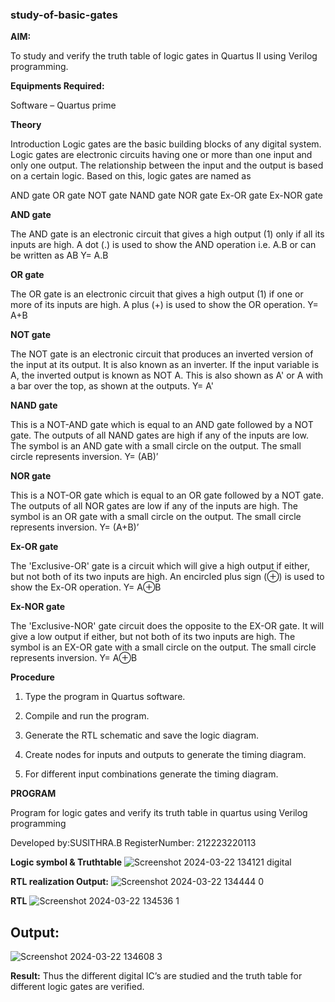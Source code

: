 ### study-of-basic-gates

**AIM:** 

To study and verify the truth table of logic gates in Quartus II using Verilog programming.

**Equipments Required:**

Software – Quartus prime 

**Theory**

Introduction Logic gates are the basic building blocks of any digital system. Logic gates are electronic circuits having one or more than one input and only one output. The relationship between the input and the output is based on a certain logic. Based on this, logic gates are named as

AND gate OR gate NOT gate NAND gate NOR gate Ex-OR gate Ex-NOR gate

**AND gate**

The AND gate is an electronic circuit that gives a high output (1) only if all its inputs are high. A dot (.) is used to show the AND operation i.e. A.B or can be written as AB
Y= A.B

**OR gate** 

The OR gate is an electronic circuit that gives a high output (1) if one or more of its inputs are high. A plus (+) is used to show the OR operation.
Y= A+B

**NOT gate**

The NOT gate is an electronic circuit that produces an inverted version of the input at its output. It is also known as an inverter. If the input variable is A, the inverted output is known as NOT A. This is also shown as A' or A with a bar over the top, as shown at the outputs.
Y= A'

**NAND gate**

This is a NOT-AND gate which is equal to an AND gate followed by a NOT gate. The outputs of all NAND gates are high if any of the inputs are low. The symbol is an AND gate with a small circle on the output. The small circle represents inversion.
Y= (AB)’

**NOR gate**

This is a NOT-OR gate which is equal to an OR gate followed by a NOT gate. The outputs of all NOR gates are low if any of the inputs are high. The symbol is an OR gate with a small circle on the output. The small circle represents inversion.
Y= (A+B)’

**Ex-OR gate**

The 'Exclusive-OR' gate is a circuit which will give a high output if either, but not both of its two inputs are high. An encircled plus sign (⊕) is used to show the Ex-OR operation.
Y= A⊕B

**Ex-NOR gate**

The 'Exclusive-NOR' gate circuit does the opposite to the EX-OR gate. It will give a low output if either, but not both of its two inputs are high. The symbol is an EX-OR gate with a small circle on the output. The small circle represents inversion.
Y= A⊕B

**Procedure** 

1.	Type the program in Quartus software.

2.	Compile and run the program.

3.	Generate the RTL schematic and save the logic diagram.

4.	Create nodes for inputs and outputs to generate the timing diagram.

5.	For different input combinations generate the timing diagram.


**PROGRAM**

Program for logic gates and verify its truth table in quartus using Verilog programming

 Developed by:SUSITHRA.B
 RegisterNumber: 212223220113
 
**Logic symbol & Truthtable**
![Screenshot 2024-03-22 134121 digital](https://github.com/SusithraB/study-of-basic-gates/assets/146347839/46c26d4a-1103-48bc-9d74-a5ca170999ee)

**RTL realization Output:** 
![Screenshot 2024-03-22 134444 0](https://github.com/SusithraB/study-of-basic-gates/assets/146347839/23c1319b-1653-48b0-bc40-f5cffd5b488e)

**RTL**
![Screenshot 2024-03-22 134536 1](https://github.com/SusithraB/study-of-basic-gates/assets/146347839/83939184-d21d-4893-aeed-7e11285056fc)

## Output:
![Screenshot 2024-03-22 134608 3](https://github.com/SusithraB/study-of-basic-gates/assets/146347839/0eebe26e-bb6c-48fa-81cc-ddd601b281c2)

**Result:**
Thus the different digital IC’s are studied and the truth table for different logic gates are verified.
